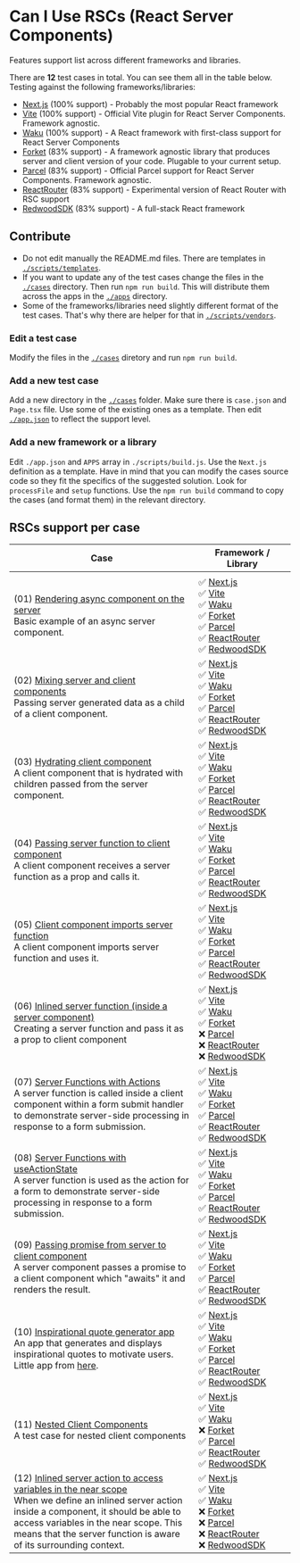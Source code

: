 # Can I Use RSCs (React Server Components)

Features support list across different frameworks and libraries.

There are **12** test cases in total. You can see them all in the table below. Testing against the following frameworks/libraries:

- [Next.js](https://nextjs.org/) (100% support) - Probably the most popular React framework
- [Vite](https://github.com/vitejs/vite-plugin-react/blob/main/packages/plugin-rsc/README.md) (100% support) - Official Vite plugin for React Server Components. Framework agnostic.
- [Waku](https://waku.gg/) (100% support) - A React framework with first-class support for React Server Components
- [Forket](https://github.com/krasimir/forket) (83% support) - A framework agnostic library that produces server and client version of your code. Plugable to your current setup.
- [Parcel](https://parceljs.org/recipes/rsc/) (83% support) - Official Parcel support for React Server Components. Framework agnostic.
- [ReactRouter](https://remix.run/blog/rsc-preview) (83% support) - Experimental version of React Router with RSC support
- [RedwoodSDK](https://docs.rwsdk.com/) (83% support) - A full-stack React framework

## Contribute

* Do not edit manually the README.md files. There are templates in [`./scripts/templates`](https://github.com/krasimir/CanIUseRSCs/tree/main/scripts/templates).
* If you want to update any of the test cases change the files in the [`./cases`](https://github.com/krasimir/CanIUseRSCs/tree/main/cases) directory. Then run `npm run build`. This will distribute them across the apps in the [`./apps`](https://github.com/krasimir/CanIUseRSCs/tree/main/apps) directory.
* Some of the frameworks/libraries need slightly different format of the test cases. That's why there are helper for that in [`./scripts/vendors`](https://github.com/krasimir/CanIUseRSCs/tree/main/scripts/vendors).

### Edit a test case

Modify the files in the [`./cases`](https://github.com/krasimir/CanIUseRSCs/tree/main/cases) diretory and run `npm run build`.

### Add a new test case

Add a new directory in the [`./cases`](https://github.com/krasimir/CanIUseRSCs/tree/main/cases) folder. Make sure there is `case.json` and `Page.tsx` file. Use some of the existing ones as a template. Then edit [`./app.json`](https://github.com/krasimir/CanIUseRSCs/blob/main/apps.json) to reflect the support level.

### Add a new framework or a library

Edit `./app.json` and `APPS` array in `./scripts/build.js`. Use the `Next.js` definition as a template. Have in mind that you can modify the cases source code so they fit the specifics of the suggested solution. Look for `processFile` and `setup` functions. Use the `npm run build` command to copy the cases (and format them) in the relevant directory.

## RSCs support per case

| Case | Framework / Library |
| ---- | ---- |
| | <img width="450"/> |
| (01) [Rendering async component on the server](./cases/01)<br />Basic example of an async server component. | ✅ [Next.js](https://nextjs.org/)<br />✅ [Vite](https://github.com/vitejs/vite-plugin-react/blob/main/packages/plugin-rsc/README.md)<br />✅ [Waku](https://waku.gg/)<br />✅ [Forket](https://github.com/krasimir/forket)<br />✅ [Parcel](https://parceljs.org/recipes/rsc/)<br />✅ [ReactRouter](https://remix.run/blog/rsc-preview)<br />✅ [RedwoodSDK](https://docs.rwsdk.com/) |
| (02) [Mixing server and client components](./cases/02)<br />Passing server generated data as a child of a client component. | ✅ [Next.js](https://nextjs.org/)<br />✅ [Vite](https://github.com/vitejs/vite-plugin-react/blob/main/packages/plugin-rsc/README.md)<br />✅ [Waku](https://waku.gg/)<br />✅ [Forket](https://github.com/krasimir/forket)<br />✅ [Parcel](https://parceljs.org/recipes/rsc/)<br />✅ [ReactRouter](https://remix.run/blog/rsc-preview)<br />✅ [RedwoodSDK](https://docs.rwsdk.com/) |
| (03) [Hydrating client component](./cases/03)<br />A client component that is hydrated with children passed from the server component. | ✅ [Next.js](https://nextjs.org/)<br />✅ [Vite](https://github.com/vitejs/vite-plugin-react/blob/main/packages/plugin-rsc/README.md)<br />✅ [Waku](https://waku.gg/)<br />✅ [Forket](https://github.com/krasimir/forket)<br />✅ [Parcel](https://parceljs.org/recipes/rsc/)<br />✅ [ReactRouter](https://remix.run/blog/rsc-preview)<br />✅ [RedwoodSDK](https://docs.rwsdk.com/) |
| (04) [Passing server function to client component](./cases/04)<br />A client component receives a server function as a prop and calls it. | ✅ [Next.js](https://nextjs.org/)<br />✅ [Vite](https://github.com/vitejs/vite-plugin-react/blob/main/packages/plugin-rsc/README.md)<br />✅ [Waku](https://waku.gg/)<br />✅ [Forket](https://github.com/krasimir/forket)<br />✅ [Parcel](https://parceljs.org/recipes/rsc/)<br />✅ [ReactRouter](https://remix.run/blog/rsc-preview)<br />✅ [RedwoodSDK](https://docs.rwsdk.com/) |
| (05) [Client component imports server function](./cases/05)<br />A client component imports server function and uses it. | ✅ [Next.js](https://nextjs.org/)<br />✅ [Vite](https://github.com/vitejs/vite-plugin-react/blob/main/packages/plugin-rsc/README.md)<br />✅ [Waku](https://waku.gg/)<br />✅ [Forket](https://github.com/krasimir/forket)<br />✅ [Parcel](https://parceljs.org/recipes/rsc/)<br />✅ [ReactRouter](https://remix.run/blog/rsc-preview)<br />✅ [RedwoodSDK](https://docs.rwsdk.com/) |
| (06) [Inlined server function (inside a server component)](./cases/06)<br />Creating a server function and pass it as a prop to client component | ✅ [Next.js](https://nextjs.org/)<br />✅ [Vite](https://github.com/vitejs/vite-plugin-react/blob/main/packages/plugin-rsc/README.md)<br />✅ [Waku](https://waku.gg/)<br />✅ [Forket](https://github.com/krasimir/forket)<br />❌ [Parcel](https://parceljs.org/recipes/rsc/)<br />❌ [ReactRouter](https://remix.run/blog/rsc-preview)<br />❌ [RedwoodSDK](https://docs.rwsdk.com/) |
| (07) [Server Functions with Actions](./cases/07)<br />A server function is called inside a client component within a form submit handler to demonstrate server-side processing in response to a form submission. | ✅ [Next.js](https://nextjs.org/)<br />✅ [Vite](https://github.com/vitejs/vite-plugin-react/blob/main/packages/plugin-rsc/README.md)<br />✅ [Waku](https://waku.gg/)<br />✅ [Forket](https://github.com/krasimir/forket)<br />✅ [Parcel](https://parceljs.org/recipes/rsc/)<br />✅ [ReactRouter](https://remix.run/blog/rsc-preview)<br />✅ [RedwoodSDK](https://docs.rwsdk.com/) |
| (08) [Server Functions with useActionState](./cases/08)<br />A server function is used as the action for a form to demonstrate server-side processing in response to a form submission. | ✅ [Next.js](https://nextjs.org/)<br />✅ [Vite](https://github.com/vitejs/vite-plugin-react/blob/main/packages/plugin-rsc/README.md)<br />✅ [Waku](https://waku.gg/)<br />✅ [Forket](https://github.com/krasimir/forket)<br />✅ [Parcel](https://parceljs.org/recipes/rsc/)<br />✅ [ReactRouter](https://remix.run/blog/rsc-preview)<br />✅ [RedwoodSDK](https://docs.rwsdk.com/) |
| (09) [Passing promise from server to client component](./cases/09)<br />A server component passes a promise to a client component which "awaits" it and renders the result. | ✅ [Next.js](https://nextjs.org/)<br />✅ [Vite](https://github.com/vitejs/vite-plugin-react/blob/main/packages/plugin-rsc/README.md)<br />✅ [Waku](https://waku.gg/)<br />✅ [Forket](https://github.com/krasimir/forket)<br />✅ [Parcel](https://parceljs.org/recipes/rsc/)<br />✅ [ReactRouter](https://remix.run/blog/rsc-preview)<br />✅ [RedwoodSDK](https://docs.rwsdk.com/) |
| (10) [Inspirational quote generator app](./cases/10)<br />An app that generates and displays inspirational quotes to motivate users. Little app from [here](https://react.dev/reference/rsc/use-client#how-use-client-marks-client-code).  | ✅ [Next.js](https://nextjs.org/)<br />✅ [Vite](https://github.com/vitejs/vite-plugin-react/blob/main/packages/plugin-rsc/README.md)<br />✅ [Waku](https://waku.gg/)<br />✅ [Forket](https://github.com/krasimir/forket)<br />✅ [Parcel](https://parceljs.org/recipes/rsc/)<br />✅ [ReactRouter](https://remix.run/blog/rsc-preview)<br />✅ [RedwoodSDK](https://docs.rwsdk.com/) |
| (11) [Nested Client Components](./cases/11)<br />A test case for nested client components | ✅ [Next.js](https://nextjs.org/)<br />✅ [Vite](https://github.com/vitejs/vite-plugin-react/blob/main/packages/plugin-rsc/README.md)<br />✅ [Waku](https://waku.gg/)<br />❌ [Forket](https://github.com/krasimir/forket)<br />✅ [Parcel](https://parceljs.org/recipes/rsc/)<br />✅ [ReactRouter](https://remix.run/blog/rsc-preview)<br />✅ [RedwoodSDK](https://docs.rwsdk.com/) |
| (12) [Inlined server action to access variables in the near scope](./cases/12)<br />When we define an inlined server action inside a component, it should be able to access variables in the near scope. This means that the server function is aware of its surrounding context. | ✅ [Next.js](https://nextjs.org/)<br />✅ [Vite](https://github.com/vitejs/vite-plugin-react/blob/main/packages/plugin-rsc/README.md)<br />✅ [Waku](https://waku.gg/)<br />❌ [Forket](https://github.com/krasimir/forket)<br />❌ [Parcel](https://parceljs.org/recipes/rsc/)<br />❌ [ReactRouter](https://remix.run/blog/rsc-preview)<br />❌ [RedwoodSDK](https://docs.rwsdk.com/) |

